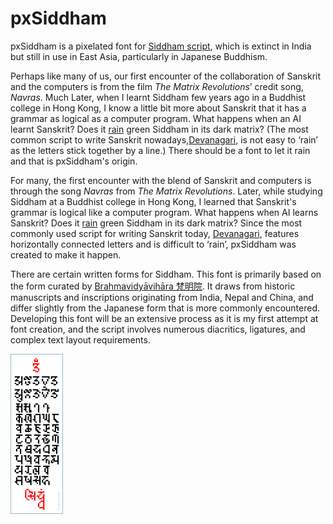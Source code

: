 # pxSiddham

pxSiddham is a pixelated font for [Siddham script](https://en.wikipedia.org/wiki/Siddha%E1%B9%83_script), which is extinct in India but still in use in East Asia, particularly in Japanese Buddhism.

Perhaps like many of us, our first encounter of the collaboration of Sanskrit and the computers is from the film *The Matrix Revolutions*’ credit song, *Navras*. Much Later, when I learnt Siddham few years ago in a Buddhist college in Hong Kong, I know a little bit more about Sanskrit that it has a grammar as logical as a computer program. What happens when an AI learnt Sanskrit? Does it [rain]() green Siddham in its dark matrix? (The most common script to write Sanskrit nowadays,[Devanagari](https://en.wikipedia.org/wiki/Devanagari), is not easy to ‘rain’ as the letters stick together by a line.) There should be a font to let it rain and that is pxSiddham's origin.

For many, the first encounter with the blend of Sanskrit and computers is through the song *Navras* from *The Matrix Revolutions*. Later, while studying Siddham at a Buddhist college in Hong Kong, I learned that Sanskrit's grammar is logical like a computer program. What happens when AI learns Sanskrit? Does it [rain]( https://en.wikipedia.org/wiki/Matrix_digital_rain) green Siddham in its dark matrix? Since the most commonly used script for writing Sanskrit today, [Devanagari](https://en.wikipedia.org/wiki/Devanagari), features horizontally connected letters and is difficult to ‘rain’, pxSiddham was created to make it happen.

There are certain written forms for Siddham. This font is primarily based on the form curated by [Brahmavidyāvihāra 梵明院](https://www.brhvid.com/siddham). It draws from historic manuscripts and inscriptions originating from India, Nepal and China, and differ slightly from the Japanese form that is more commonly encountered. Developing this font will be an extensive process as it is my first attempt at font creation, and the script involves numerous diacritics, ligatures, and complex text layout requirements.

<img src="https://github.com/samhui96/pxSiddham/blob/5d84f094f328981b2cd88c387e4452f08d140dfe/pxSiddham_preview.png" height="256px">
